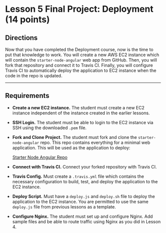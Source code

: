 # Lesson 5 Final Project: Deployment  (14 points)

## Directions

Now that you have completed the Deployment course, now is the time to put
that knowledge to work. You will create a new AWS EC2 instance which will
contain the `starter-node-angular` web app from GitHub. Then, you will fork
that repository and connect it to Travis CI. Finally, you will configure
Travis CI to automatically deploy the application to EC2 instance when the
code in the repo is updated.

---

## Requirements

* **Create a new EC2 instance.** The student must create a new EC2 instance
independent of the instance created in the earlier lessons.

* **SSH Login.** The student must be able to login to the EC2 instance via
SSH using the downloaded `.pem` file.

* **Fork and Clone Project.** The student must fork and clone the
`starter-node-angular` repo. This repo contains everything for a
minimal web application. This will be used as the application
to deploy:

  [Starter Node Angular Repo](https://github.com/scotch-io/starter-node-angular)
  
* **Connect with Travis CI.** Connect your forked repository with Travis CI.

* **Travis Config.** Must create a `.travis.yml` file which contains the
necessary configuration to build, test, and deploy the application to the
EC2 instance.

* **Deploy Script.** Must have a `deploy.js` and `deploy.sh` file to deploy
the application to the EC2 instance. You are permitted to use the same
`deploy.js` file from previous lessons as a template.

* **Configure Nginx.** The student must set up and configure Nginx. Add sample
files and be able to route traffic using Nginx as you did in Lesson 4.
